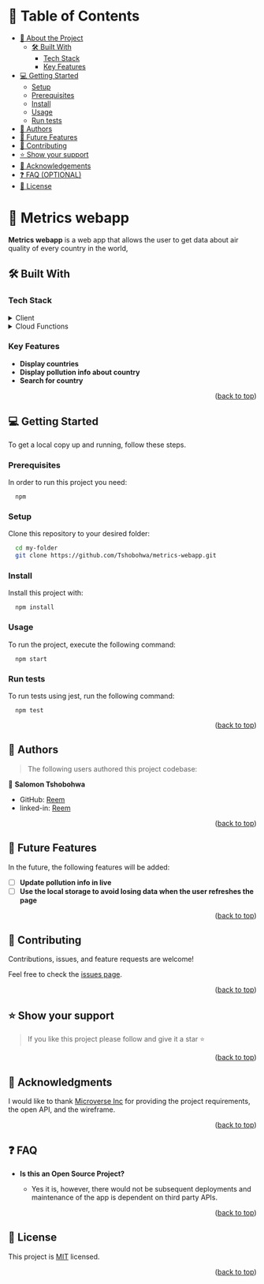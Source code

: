 <a name="readme-top"></a>

# 📗 Table of Contents

- [📖 About the Project](#about-project)
  - [🛠 Built With](#built-with)
    - [Tech Stack](#tech-stack)
    - [Key Features](#key-features)
- [💻 Getting Started](#getting-started)
  - [Setup](#setup)
  - [Prerequisites](#prerequisites)
  - [Install](#install)
  - [Usage](#usage)
  - [Run tests](#run-tests)
- [👥 Authors](#authors)
- [🔭 Future Features](#future-features)
- [🤝 Contributing](#contributing)
- [⭐️ Show your support](#support)
- [🙏 Acknowledgements](#acknowledgements)
- [❓ FAQ (OPTIONAL)](#faq)
- [📝 License](#license)

<!-- PROJECT DESCRIPTION -->

# 📖 Metrics webapp <a name="about-project"></a>

**Metrics webapp** is a web app that allows the user to get data about air quality of every country in the world,

## 🛠 Built With <a name="built-with"></a>

### Tech Stack <a name="tech-stack"></a>

<details>
  <summary>Client</summary>
  <ul>
    <li><a href="#">React</a></li>
    <li><a href="#">Redux</a></li>
    <li><a href="#">HTML</a></li>
    <li><a href="#">CSS</a></li>
  </ul>
</details>

<details>
<summary>Cloud Functions</summary>
</details>

<!-- Features -->

### Key Features <a name="key-features"></a>

- **Display countries**
- **Display pollution info about country**
- **Search for country**
<p align="right">(<a href="#readme-top">back to top</a>)</p>

## 💻 Getting Started <a name="getting-started"></a>

To get a local copy up and running, follow these steps.

### Prerequisites

In order to run this project you need:

```
  npm
```

### Setup

Clone this repository to your desired folder:

```sh
  cd my-folder
  git clone https://github.com/Tshobohwa/metrics-webapp.git
```

### Install

Install this project with:

```
  npm install
```

### Usage

To run the project, execute the following command:

```
  npm start
```

### Run tests

To run tests using jest, run the following command:

```
  npm test
```

<p align="right">(<a href="#readme-top">back to top</a>)</p>

<!-- AUTHORS -->

## 👥 Authors <a name="authors"></a>

> The following users authored this project codebase:

👤 **Salomon Tshobohwa**

- GitHub: [Reem](https://github.com/Tshobohwa)
- linked-in: [Reem](linkedin/tshobohwa-salomon-4bb457245)

<p align="right">(<a href="#readme-top">back to top</a>)</p>

<!-- FUTURE FEATURES -->

## 🔭 Future Features <a name="future-features"></a>

In the future, the following features will be added:

- [ ] **Update pollution info in live**
- [ ] **Use the local storage to avoid losing data when the user refreshes the page**
<p align="right">(<a href="#readme-top">back to top</a>)</p>

<!-- CONTRIBUTING -->

## 🤝 Contributing <a name="contributing"></a>

Contributions, issues, and feature requests are welcome!

Feel free to check the [issues page](https://github.com/Tshobohwa/metrics-webapp/issues/).

<p align="right">(<a href="#readme-top">back to top</a>)</p>

<!-- SUPPORT -->

## ⭐️ Show your support <a name="support"></a>

> If you like this project please follow and give it a star ⭐️

<p align="right">(<a href="#readme-top">back to top</a>)</p>

<!-- ACKNOWLEDGEMENTS -->

## 🙏 Acknowledgments <a name="acknowledgements"></a>

I would like to thank [Microverse Inc](https://www.github.com/microverseinc) for providing the project requirements, the open API, and the wireframe.

<p align="right">(<a href="#readme-top">back to top</a>)</p>

## ❓ FAQ <a name="faq"></a>

- **Is this an Open Source Project?**

  - Yes it is, however, there would not be subsequent deployments and maintenance of the app is dependent on third party APIs.

<p align="right">(<a href="#readme-top">back to top</a>)</p>

<!-- LICENSE -->

## 📝 License <a name="license"></a>

This project is [MIT](./LICENSE) licensed.

<p align="right">(<a href="#readme-top">back to top</a>)</p>
